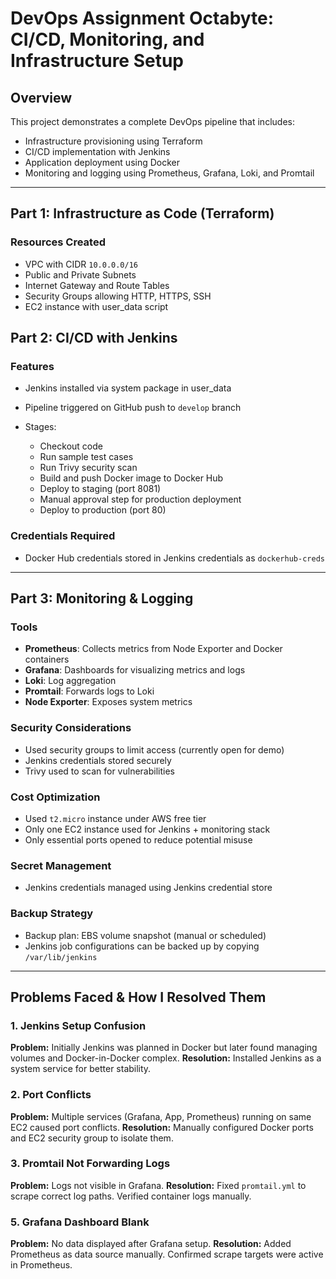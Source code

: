 # DevOps Assignment Octabyte: CI/CD, Monitoring, and Infrastructure Setup

## Overview

This project demonstrates a complete DevOps pipeline that includes:

* Infrastructure provisioning using Terraform
* CI/CD implementation with Jenkins
* Application deployment using Docker
* Monitoring and logging using Prometheus, Grafana, Loki, and Promtail

---

## Part 1: Infrastructure as Code (Terraform)

### Resources Created

* VPC with CIDR `10.0.0.0/16`
* Public and Private Subnets
* Internet Gateway and Route Tables
* Security Groups allowing HTTP, HTTPS, SSH
* EC2 instance with user\_data script

## Part 2: CI/CD with Jenkins

### Features

* Jenkins installed via system package in user\_data
* Pipeline triggered on GitHub push to `develop` branch
* Stages:

  * Checkout code
  * Run sample test cases
  * Run Trivy security scan
  * Build and push Docker image to Docker Hub
  * Deploy to staging (port 8081)
  * Manual approval step for production deployment
  * Deploy to production (port 80)

### Credentials Required

* Docker Hub credentials stored in Jenkins credentials as `dockerhub-creds`

---

## Part 3: Monitoring & Logging

### Tools

* **Prometheus**: Collects metrics from Node Exporter and Docker containers
* **Grafana**: Dashboards for visualizing metrics and logs
* **Loki**: Log aggregation
* **Promtail**: Forwards logs to Loki
* **Node Exporter**: Exposes system metrics

### Security Considerations

* Used security groups to limit access (currently open for demo)
* Jenkins credentials stored securely
* Trivy used to scan for vulnerabilities

### Cost Optimization

* Used `t2.micro` instance under AWS free tier
* Only one EC2 instance used for Jenkins + monitoring stack
* Only essential ports opened to reduce potential misuse

### Secret Management

* Jenkins credentials managed using Jenkins credential store

### Backup Strategy

* Backup plan: EBS volume snapshot (manual or scheduled)
* Jenkins job configurations can be backed up by copying `/var/lib/jenkins`

---

## Problems Faced & How I Resolved Them

### 1. Jenkins Setup Confusion

**Problem:** Initially Jenkins was planned in Docker but later found managing volumes and Docker-in-Docker complex.
**Resolution:** Installed Jenkins as a system service for better stability.

### 2. Port Conflicts

**Problem:** Multiple services (Grafana, App, Prometheus) running on same EC2 caused port conflicts.
**Resolution:** Manually configured Docker ports and EC2 security group to isolate them.

### 3. Promtail Not Forwarding Logs

**Problem:** Logs not visible in Grafana.
**Resolution:** Fixed `promtail.yml` to scrape correct log paths. Verified container logs manually.

### 5. Grafana Dashboard Blank

**Problem:** No data displayed after Grafana setup.
**Resolution:** Added Prometheus as data source manually. Confirmed scrape targets were active in Prometheus.
